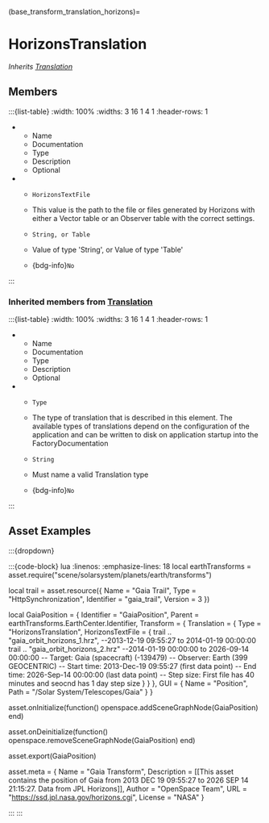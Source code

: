 



(base_transform_translation_horizons)=
# HorizonsTranslation

_Inherits [Translation](#core_transform_translation)_




## Members


:::{list-table}
:width: 100%
:widths: 3 16 1 4 1
:header-rows: 1
*   - Name
    - Documentation
    - Type
    - Description
    - Optional

*   - `HorizonsTextFile`
    - This value is the path to the file or files generated by Horizons with either a Vector table or an Observer table with the correct settings.
    - `String, or Table`
    
    - Value of type 'String', or Value of type 'Table' 
    
    - {bdg-info}`No`
    
:::



### Inherited members from [Translation](#core_transform_translation)

:::{list-table}
:width: 100%
:widths: 3 16 1 4 1
:header-rows: 1
*   - Name
    - Documentation
    - Type
    - Description
    - Optional

*   - `Type`
    - The type of translation that is described in this element. The available types of translations depend on the configuration of the application and can be written to disk on application startup into the FactoryDocumentation
    - `String`
    
    - Must name a valid Translation type 
    
    - {bdg-info}`No`
    
:::








## Asset Examples


:::{dropdown} 

:::{code-block} lua
:linenos:
:emphasize-lines: 18
local earthTransforms = asset.require("scene/solarsystem/planets/earth/transforms")



local trail = asset.resource({
  Name = "Gaia Trail",
  Type = "HttpSynchronization",
  Identifier = "gaia_trail",
  Version = 3
})


local GaiaPosition = {
  Identifier = "GaiaPosition",
  Parent = earthTransforms.EarthCenter.Identifier,
  Transform = {
    Translation = {
      Type = "HorizonsTranslation",
      HorizonsTextFile = {
        trail .. "gaia_orbit_horizons_1.hrz", --2013-12-19 09:55:27 to 2014-01-19 00:00:00
        trail .. "gaia_orbit_horizons_2.hrz"  --2014-01-19 00:00:00 to 2026-09-14 00:00:00
        -- Target: Gaia (spacecraft) (-139479)
        -- Observer: Earth (399 GEOCENTRIC)
        -- Start time: 2013-Dec-19 09:55:27 (first data point)
        -- End time: 2026-Sep-14 00:00:00 (last data point)
        -- Step size: First file has 40 minutes and seocnd has 1 day step size
      }
    }
  },
  GUI = {
    Name = "Position",
    Path = "/Solar System/Telescopes/Gaia"
  }
}


asset.onInitialize(function()
  openspace.addSceneGraphNode(GaiaPosition)
end)

asset.onDeinitialize(function()
  openspace.removeSceneGraphNode(GaiaPosition)
end)

asset.export(GaiaPosition)



asset.meta = {
  Name = "Gaia Transform",
  Description = [[This asset contains the position of Gaia from 2013 DEC 19 09:55:27 to
    2026 SEP 14 21:15:27. Data from JPL Horizons]],
  Author = "OpenSpace Team",
  URL = "https://ssd.jpl.nasa.gov/horizons.cgi",
  License = "NASA"
}

:::
:::


